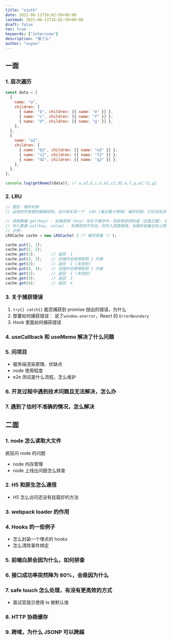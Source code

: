 ```yaml
---
title: "sixth"
date: 2021-06-11T16:02:59+08:00
lastmod: 2021-06-11T16:02:59+08:00
draft: false
toc: true
keywords: ["interview"]
description: "饿了么"
author: "xuyou"
---
```


## 一面

### 1. 层次遍历

```js
const data = [
  {
    name: "a",
    children: [
      { name: "b", children: [{ name: "e" }] },
      { name: "c", children: [{ name: "f" }] },
      { name: "d", children: [{ name: "g" }] },
    ],
  },
  {
    name: "a2",
    children: [
      { name: "b2", children: [{ name: "e2" }] },
      { name: "c2", children: [{ name: "f2" }] },
      { name: "d2", children: [{ name: "g2" }] },
    ],
  },
];

console.log(getName2(data)); // a,a2,b,c,d,b2,c2,d2,e,f,g,e2,f2,g2
```

### 2. LRU

```js
// 题目：缓存机制
// 运用你所掌握的数据结构，设计和实现一个  LRU (最近最少使用) 缓存机制。它应该支持以下操作： 获取数据 get 和 写入数据 put 。

// 获取数据 get(key) - 如果密钥 (key) 存在于缓存中，则获取密钥的值（总是正数），否则返回 -1。
// 写入数据 put(key, value) - 如果密钥不存在，则写入其数据值。当缓存容量达到上限时，它应该在写入新数据之前删除最久未使用的数据值，从而为新的数据值留出空间。
// 示例:
LRUCache cache = new LRUCache( 2 /* 缓存容量 */ );

cache.put(1, 1);
cache.put(2, 2);
cache.get(1);       // 返回  1
cache.put(3, 3);    // 该操作会使得密钥 2 作废
cache.get(2);       // 返回 -1 (未找到)
cache.put(4, 4);    // 该操作会使得密钥 1 作废
cache.get(1);       // 返回 -1 (未找到)
cache.get(3);       // 返回  3
cache.get(4);       // 返回  4
```

### 3. 关于捕获错误

1. `try{} catch{}` 能否捕获到 promise 抛出的错误，为什么
2. 那要如何捕获错误： 说了`window.onerror`，React 的 `ErrorBoundary`
3. Hook 里面如何捕获错误

### 4. useCallback 和 useMemo 解决了什么问题

### 5. 问项目

- 服务端渲染原理、优缺点
- node 使用程度
- e2e 测试是什么流程，怎么维护

### 6. 开发过程中遇到技术问题且无法解决，怎么办

### 7. 遇到了估时不准确的情况，怎么解决

## 二面

### 1. node 怎么读取大文件

疯狂问 node 的问题

- node 内存管理
- node 上线出问题怎么排查

### 2. H5 和原生怎么通信

- H5 怎么访问还没有挂载好的方法

### 3. webpack loader 的作用

### 4. Hooks 的一些例子

- 怎么封装一个埋点的 hooks
- 怎么清除事件绑定

### 5. 前端白屏会因为什么，如何排查

### 6. 接口成功率突然降为 80%，会是因为什么

### 7. safe touch 怎么处理，有没有更高效的方式

- 面试官提示使用 ts 做默认值

### 8. HTTP 协商缓存

### 9. 跨域，为什么 JSONP 可以跨越
